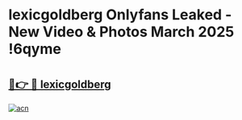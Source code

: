 # lexicgoldberg Onlyfans Leaked - New Video & Photos March 2025 !6qyme

# <h2><a href="https://sumw6x.iuczelnia.edu.pl?title=lexicgoldberg&ref=6qyme">🔗👉 🔴 lexicgoldberg</a></h2>

[![acn](https://github.com/user-attachments/assets/0f9c940e-d8b0-45ae-aac7-cd30a18b3e1c)](https://sumw6x.iuczelnia.edu.pl?title=lexicgoldberg&ref=6qyme)

